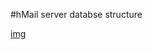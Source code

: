 #hMail server databse structure


[img](https://github.com/jaroslavmraz/PowerBI/blob/6791eeaa11952456e81034f3f565b0e1dfc09fff/hMailserver/hmail_server_mysql_database_structure.png) 
